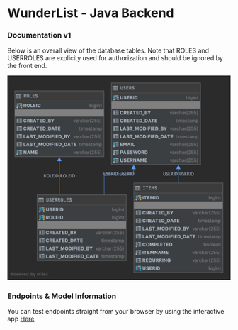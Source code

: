 # WunderList - Java Backend

### Documentation v1
Below is an overall view of the database tables. Note that ROLES and USERROLES are explicity used for authorization and should be ignored by the front end.

![Image of Database Layout](wunderlistmodel.png)

### Endpoints & Model Information

You can test endpoints straight from your browser by using the interactive app
[Here](https://wlist-java.herokuapp.com/swagger-ui.html)



